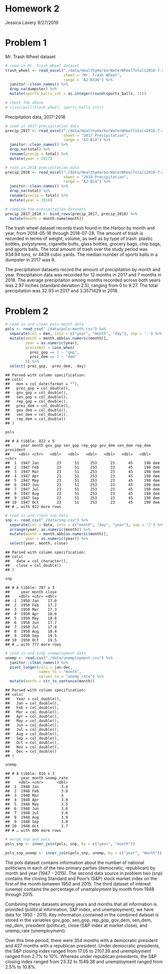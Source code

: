 Homework 2
================
Jessica Lavery
9/27/2019

# Problem 1

Mr. Trash Wheel dataset

``` r
# read in Mr. Trash Wheel dataset
trash_wheel <- read_excel("./data/HealthyHarborWaterWheelTotals2018-7-28.xlsx", 
                          sheet = "Mr. Trash Wheel",
                          range = "A2:N336") %>% 
  janitor::clean_names() %>% 
  drop_na(dumpster) %>% 
  mutate(sports_balls_int = as.integer(round(sports_balls, 1)))

# check the above
# class(pull(trash_wheel, sports_balls_int))
```

Precipitation data, 2017-2018

``` r
# read in 2017 precipitation data
precip_2017 <- read_excel("./data/HealthyHarborWaterWheelTotals2018-7-28.xlsx", 
                          sheet = "2017 Precipitation",
                          range = "A2:B14") %>% 
  janitor::clean_names() %>% 
  drop_na(total) %>% 
  rename(precip = total) %>% 
  mutate(year = 2017)

# read in 2018 precipitation data
precip_2018 <- read_excel("./data/HealthyHarborWaterWheelTotals2018-7-28.xlsx", 
                          sheet = "2018 Precipitation",
                          range = "A2:B14") %>% 
  janitor::clean_names() %>% 
  drop_na(total) %>% 
  rename(precip = total) %>% 
  mutate(year = 2018)

# combine the precipitation datasets 
precip_2017_2018 <- bind_rows(precip_2017, precip_2018) %>% 
  mutate(month = month.name[month])
```

The trash wheel dataset records trash found in the Harbor by month and
year, from 2014-05-16 through 2018-07-28. The amount of trash is
recorded in terms of weight, volume, as well as by type of trash:
plastic bottles, polystyrene, cigarette butts, glass bottles, grocery
bags, chip bags, and sports balls. The total amount of trash over the
study period was 934.94 tons, or 4439 cubic yards. The median number of
sports balls in a dumpster in 2017 was 8.

The precipitation datasets record the amount of precipitation by month
and year. Precipitation data was recorded for 12 months in 2017 and 7
months in 2018. The average precipitaiton among months recorded across
both years was 2.97 inches (standard deviation 2.5), ranging from 0 to
9.27. The total precipitation was 32.93 in 2017 and 3.3571429 in 2018.

# Problem 2

``` r
# read in and clean pols-month data
pols <- read_csv("./data/pols-month.csv") %>% 
  separate(col = mon, into = c("year", "month", "day"), sep = '-') %>% 
  mutate(month = month.abb[as.numeric(month)],
         year = as.numeric(year), 
         president = case_when(
           prez_gop == 1 ~ "gop",
           prez_dem == 1 ~ "dem"
         )) %>% 
  select(-prez_gop, -prez_dem, -day)
```

    ## Parsed with column specification:
    ## cols(
    ##   mon = col_date(format = ""),
    ##   prez_gop = col_double(),
    ##   gov_gop = col_double(),
    ##   sen_gop = col_double(),
    ##   rep_gop = col_double(),
    ##   prez_dem = col_double(),
    ##   gov_dem = col_double(),
    ##   sen_dem = col_double(),
    ##   rep_dem = col_double()
    ## )

``` r
pols
```

    ## # A tibble: 822 x 9
    ##     year month gov_gop sen_gop rep_gop gov_dem sen_dem rep_dem president
    ##    <dbl> <chr>   <dbl>   <dbl>   <dbl>   <dbl>   <dbl>   <dbl> <chr>    
    ##  1  1947 Jan        23      51     253      23      45     198 dem      
    ##  2  1947 Feb        23      51     253      23      45     198 dem      
    ##  3  1947 Mar        23      51     253      23      45     198 dem      
    ##  4  1947 Apr        23      51     253      23      45     198 dem      
    ##  5  1947 May        23      51     253      23      45     198 dem      
    ##  6  1947 Jun        23      51     253      23      45     198 dem      
    ##  7  1947 Jul        23      51     253      23      45     198 dem      
    ##  8  1947 Aug        23      51     253      23      45     198 dem      
    ##  9  1947 Sep        23      51     253      23      45     198 dem      
    ## 10  1947 Oct        23      51     253      23      45     198 dem      
    ## # … with 812 more rows

``` r
# read in and clean snp data
snp <- read_csv("./data/snp.csv") %>% 
  separate(col = date, into = c("month", "day", "year"), sep = '/') %>% 
  arrange(year, as.numeric(month)) %>% 
  mutate(month = month.abb[as.numeric(month)],
         year = as.numeric(year)) %>% 
  select(year, month, close)
```

    ## Parsed with column specification:
    ## cols(
    ##   date = col_character(),
    ##   close = col_double()
    ## )

``` r
snp
```

    ## # A tibble: 787 x 3
    ##     year month close
    ##    <dbl> <chr> <dbl>
    ##  1  1950 Jan    17.0
    ##  2  1950 Feb    17.2
    ##  3  1950 Mar    17.3
    ##  4  1950 Apr    18.0
    ##  5  1950 May    18.8
    ##  6  1950 Jun    17.7
    ##  7  1950 Jul    17.8
    ##  8  1950 Aug    18.4
    ##  9  1950 Sep    19.5
    ## 10  1950 Oct    19.5
    ## # … with 777 more rows

``` r
# read in and tidy unemployment data
unemp <- read_csv("./data/unemployment.csv") %>% 
  janitor::clean_names() %>% 
  pivot_longer(cols = jan:dec,
               names_to = "month",
               values_to = "unemp_rate") %>% 
  mutate(month = str_to_sentence(month))
```

    ## Parsed with column specification:
    ## cols(
    ##   Year = col_double(),
    ##   Jan = col_double(),
    ##   Feb = col_double(),
    ##   Mar = col_double(),
    ##   Apr = col_double(),
    ##   May = col_double(),
    ##   Jun = col_double(),
    ##   Jul = col_double(),
    ##   Aug = col_double(),
    ##   Sep = col_double(),
    ##   Oct = col_double(),
    ##   Nov = col_double(),
    ##   Dec = col_double()
    ## )

``` r
unemp
```

    ## # A tibble: 816 x 3
    ##     year month unemp_rate
    ##    <dbl> <chr>      <dbl>
    ##  1  1948 Jan          3.4
    ##  2  1948 Feb          3.8
    ##  3  1948 Mar          4  
    ##  4  1948 Apr          3.9
    ##  5  1948 May          3.5
    ##  6  1948 Jun          3.6
    ##  7  1948 Jul          3.6
    ##  8  1948 Aug          3.9
    ##  9  1948 Sep          3.8
    ## 10  1948 Oct          3.7
    ## # … with 806 more rows

``` r
# merge snp and pols
pols_snp <- inner_join(pols, snp, by = c("year", "month"))

pols_snp_unemp <- inner_join(pols_snp, unemp, by = c("year", "month"))
```

The pols dataset contains information about the number of national
politicians in each of the two primary parties (democratic, republican)
by month and year (1947 - 2015). The second data source in problem two
(snp) contains the closing Standard and Poor’s (S\&P) stock market index
on the first of the month between 1950 and 2015. The third dataset of
interest (unemp) contains the percentage of unemployment by month from
1948 through 2015.

Combining these datasets among years and months that all information is
provided (political information, S\&P index, and unemployment), we have
data for 1950 - 2015. Key information contained in the combined dataset
is stored in the variables gov\_gop, sen\_gop, rep\_gop, gov\_dem,
sen\_dem, rep\_dem, president (political), close (S\&P index at market
close), and unemp\_rate (unemployment).

Over this time period, there were 354 months with a democratic president
and 427 months with a republican president. Under democratic presidents,
the S\&P closing index ranged from 17.05 to 2107.39 and unemployment
ranged from 2.7% to 10%. Whereas under republican presidents, the S\&P
closing index ranged from 23.32 to 1549.38 and unemployment ranged from
2.5% to 10.8%.

